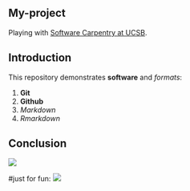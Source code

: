 ## My-project

Playing with [Software Carpentry at UCSB](http://remi-daigle.github.io/2016-04-15-UCSB).

## Introduction

This repository demonstrates **software** and _formats_:

1. **Git**
1. **Github**
1. _Markdown_
1. _Rmarkdown_
 
## Conclusion

![](https://octodex.github.com/images/labtocat.png)

#just for fun: 
![](http://4.darkroom.shortlist.com/980/342dcc47e0731346be638026eb8058c2:96dbb652ec3b47959a0492ffc693b803/squirrel.jpg)

